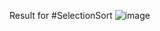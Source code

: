 Result for #SelectionSort
![image](https://github.com/user-attachments/assets/680f0399-9df8-4a9c-b684-bcbdf2c663b9)
